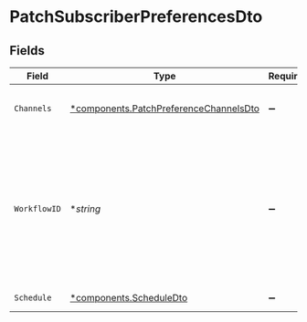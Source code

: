 # PatchSubscriberPreferencesDto


## Fields

| Field                                                                                                                             | Type                                                                                                                              | Required                                                                                                                          | Description                                                                                                                       |
| --------------------------------------------------------------------------------------------------------------------------------- | --------------------------------------------------------------------------------------------------------------------------------- | --------------------------------------------------------------------------------------------------------------------------------- | --------------------------------------------------------------------------------------------------------------------------------- |
| `Channels`                                                                                                                        | [*components.PatchPreferenceChannelsDto](../../models/components/patchpreferencechannelsdto.md)                                   | :heavy_minus_sign:                                                                                                                | Channel-specific preference settings                                                                                              |
| `WorkflowID`                                                                                                                      | **string*                                                                                                                         | :heavy_minus_sign:                                                                                                                | Workflow internal _id, identifier or slug. If provided, update workflow specific preferences, otherwise update global preferences |
| `Schedule`                                                                                                                        | [*components.ScheduleDto](../../models/components/scheduledto.md)                                                                 | :heavy_minus_sign:                                                                                                                | Subscriber schedule                                                                                                               |